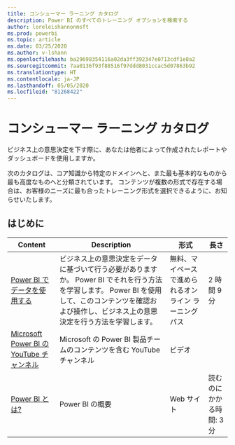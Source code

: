 ```yaml
---
title: コンシューマー ラーニング カタログ
description: Power BI のすべてのトレーニング オプションを検索する
author: loreleishannonmsft
ms.prod: powerbi
ms.topic: article
ms.date: 03/25/2020
ms.author: v-lshann
ms.openlocfilehash: ba29698354116a02da3ff392347e0713cdf1e8a2
ms.sourcegitcommit: 7aa0136f93f88516f97ddd8031ccac5d07863b92
ms.translationtype: HT
ms.contentlocale: ja-JP
ms.lasthandoff: 05/05/2020
ms.locfileid: "81268422"
---
```

# <a name="consumers-learning-catalog"></a>コンシューマー ラーニング カタログ

ビジネス上の意思決定を下す際に、あなたは他者によって作成されたレポートやダッシュボードを使用しますか。 

次のカタログは、コア知識から特定のドメインへと、また最も基本的なものから最も高度なものへと分類されています。 コンテンツが複数の形式で存在する場合は、お客様のニーズに最も合ったトレーニング形式を選択できるように、お知らせいたします。

## <a name="get-started"></a>はじめに<a name="get-started"></a>
| Content  | Description  | 形式| 長さ  |
|--------------------------------------------------------------------------------------------------|-----------------------------------------------------------------------------------------------------------------------------------------------------------------------------------------|---------------------------------------|-------------------|
| [Power BI でデータを使用する](https://docs.microsoft.com/learn/paths/consume-data-with-power-bi/) | ビジネス上の意思決定をデータに基づいて行う必要がありますか。 Power BI でそれを行う方法を学習します。 Power BI を使用して、このコンテンツを確認および操作し、ビジネス上の意思決定を行う方法を学習します。 | 無料、マイペースで進められるオンライン ラーニング パス | 2 時間 9 分  |
| [Microsoft Power BI の YouTube チャンネル](https://www.youtube.com/user/mspowerbi/videos) | Microsoft の Power BI 製品チームのコンテンツを含む YouTube チャンネル  | ビデオ  |            |
| [Power BI とは?](https://docs.microsoft.com/power-bi/fundamentals/power-bi-overview) | Power BI の概要 | Web サイト  | 読むのにかかる時間: 3 分 |
